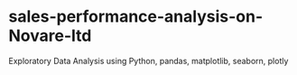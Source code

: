 # sales-performance-analysis-on-Novare-ltd
Exploratory Data Analysis using Python, pandas, matplotlib, seaborn, plotly
